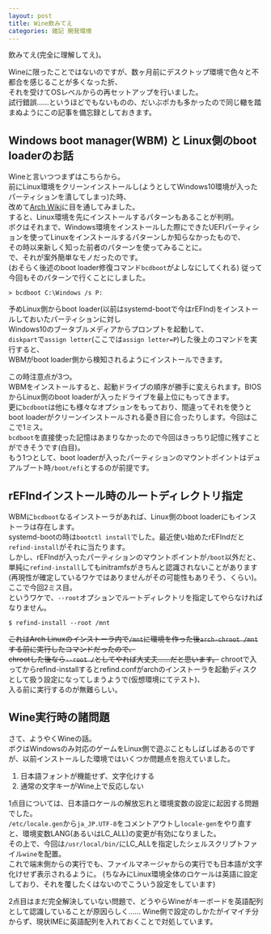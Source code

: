 ```yaml
---
layout: post
title: Wine飲みてえ
categories: 雑記 開発環境
---
```


飲みてえ(完全に理解してえ)。

Wineに限ったことではないのですが、数ヶ月前にデスクトップ環境で色々と不都合を感じることが多くなった折、  
それを受けてOSレベルからの再セットアップを行いました。  
試行錯誤……というほどでもないものの、だいぶポカも多かったので同じ轍を踏まぬようにこの記事を備忘録としておきます。

## Windows boot manager(WBM) と Linux側のboot loaderのお話

Wineと言いつつまずはこちらから。  
前にLinux環境をクリーンインストールし(ようとしてWindows10環境が入ったパーティションを潰してしまっ)た時、  
改めて[Arch Wiki][Ref1]に目を通してみました。  
すると、Linux環境を先にインストールするパターンもあることが判明。  
ボクはそれまで、Windows環境をインストールした際にできたUEFIパーティションを使ってLinuxをインストールするパターンしか知らなかったもので、  
その時以来新しく知った前者のパターンを使ってみることに。  
で、それが案外簡単なモノだったのです。  
(おそらく後述のboot loader修復コマンド`bcdboot`がよしなにしてくれる)
従って今回もそのパターンで行くことにしました。

```
> bcdboot C:\Windows /s P:
```

予めLinux側からboot loader(以前はsystemd-bootで今はrEFInd)をインストールしておいたパーティションに対し  
Windows10のブータブルメディアからプロンプトを起動して、  
`diskpart`で`assign letter`(ここでは`assign letter=P`)した後上のコマンドを実行すると、  
WBMがboot loader側から検知されるようにインストールできます。

この時注意点が3つ。  
WBMをインストールすると、起動ドライブの順序が勝手に変えられます。BIOSからLinux側のboot loaderが入ったドライブを最上位にもってきます。  
更に`bcdboot`は他にも様々なオプションをもっており、間違ってそれを使うとboot loaderがクリーンインストールされる憂き目に合ったりします。今回はここで1ミス。  
`bcdboot`を直接使った記憶はあまりなかったので今回はきっちり記憶に残すことができそうです(白目)。  
もう1つとして、boot loaderが入ったパーティションのマウントポイントはデュアルブート時`/boot/efi`とするのが前提です。

## rEFIndインストール時のルートディレクトリ指定

WBMに`bcdboot`なるインストーラがあれば、Linux側のboot loaderにもインストーラは存在します。  
systemd-bootの時は`bootctl install`でした。最近使い始めたrEFIndだと`refind-install`がそれに当たります。  
しかし、rEFIndが入ったパーティションのマウントポイントが`/boot`以外だと、単純に`refind-install`してもinitramfsがきちんと認識されないことがあります(再現性が確定しているワケではありませんがその可能性もありそう、くらい)。ここで今回2ミス目。  
というワケで、`--root`オプションでルートディレクトリを指定してやらなければなりません。

```
$ refind-install --root /mnt
```

~~これはArch Linuxのインストーラ内で`/mnt`に環境を作った後`arch-chroot /mnt`する前に実行したコマンドだったので、  
chrootした後なら`--root /`としてやれば大丈夫……だと思います。~~
chrootで入ってからrefind-installするとrefind.confがarchのインストーラを起動ディスクとして扱う設定になってしまうようで(仮想環境にてテスト)、  
入る前に実行するのが無難らしい。

## Wine実行時の諸問題

さて、ようやくWineの話。  
ボクはWindowsのみ対応のゲームをLinux側で遊ぶこともしばしばあるのですが、以前インストールした環境ではいくつか問題点を抱えていました。

1. 日本語フォントが機能せず、文字化けする
1. 通常の文字キーがWine上で反応しない

1点目については、日本語ロケールの解放忘れと環境変数の設定に起因する問題でした。  
`/etc/locale.gen`から`ja_JP.UTF-8`をコメントアウトし`locale-gen`をやり直すと、環境変数LANG(あるいはLC_ALL)の変更が有効になりました。  
その上で、今回は`/usr/local/bin/`にLC_ALLを指定したシェルスクリプトファイル`wine`を配置。  
これで端末側からの実行でも、ファイルマネージャからの実行でも日本語が文字化けせず表示されるように。
(ちなみにLinux環境全体のロケールは英語に設定しており、それを覆したくはないのでこういう設定をしています)

2点目はまだ完全解決していない問題で、どうやらWineがキーボードを英語配列として認識していることが原因らしく……
Wine側で設定のしかたがイマイチ分からず、現状IMEに英語配列を入れておくことで対処しています。

[Ref1]: https://wiki.archlinux.org/index.php/Dual_boot_with_Windows
